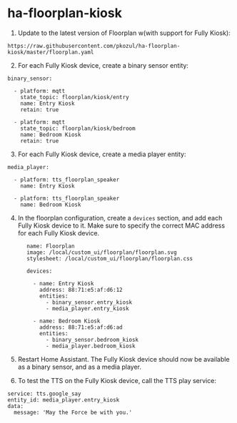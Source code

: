 # ha-floorplan-kiosk
1) Update to the latest version of Floorplan w(with support for Fully Kiosk):

```
https://raw.githubusercontent.com/pkozul/ha-floorplan-kiosk/master/floorplan.yaml
```

2) For each Fully Kiosk device, create a binary sensor entity:

```
binary_sensor: 

  - platform: mqtt
    state_topic: floorplan/kiosk/entry
    name: Entry Kiosk
    retain: true

  - platform: mqtt
    state_topic: floorplan/kiosk/bedroom
    name: Bedroom Kiosk
    retain: true
```

3) For each Fully Kiosk device, create a media player entity:

```
media_player:

  - platform: tts_floorplan_speaker
    name: Entry Kiosk

  - platform: tts_floorplan_speaker
    name: Bedroom Kiosk
```

4) In the floorplan configuration, create a `devices` section, and add each Fully Kiosk device to it. Make sure to specify the correct MAC address for each Fully Kiosk device.

```
      name: Floorplan
      image: /local/custom_ui/floorplan/floorplan.svg
      stylesheet: /local/custom_ui/floorplan/floorplan.css

      devices:

        - name: Entry Kiosk
          address: 88:71:e5:af:d6:12
          entities:
            - binary_sensor.entry_kiosk
            - media_player.entry_kiosk

        - name: Bedroom Kiosk
          address: 88:71:e5:af:d6:ad
          entities:
            - binary_sensor.bedroom_kiosk
            - media_player.bedroom_kiosk
```

5) Restart Home Assistant. The Fully Kiosk device should now be available as a binary sensor, and as a media player.

6) To test the TTS on the Fully Kiosk device, call the TTS play service:

```
service: tts.google_say
entity_id: media_player.entry_kiosk
data:
  message: 'May the Force be with you.'
```
